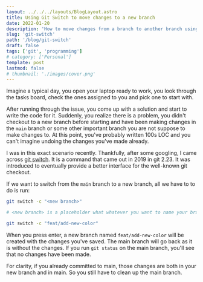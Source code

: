 ```yaml
---
layout: ../../../layouts/BlogLayout.astro
title: Using Git Switch to move changes to a new branch
date: 2022-01-20
description: 'How to move changes from a branch to another branch using Git Swtich'
slug: 'git-switch'
path: '/blog/git-switch'
draft: false
tags: ['git', 'programming']
# category: ['Personal']
template: post
lastmod: false
# thumbnail: './images/cover.png'
---
```


Imagine a typical day, you open your laptop ready to work, you look through the tasks board, check the ones assigned to you and pick one to start with.

After running through the issue, you come up with a solution and start to write the code for it. Suddenly, you realize there is a problem, you didn't checkout to a new branch before starting and have been making changes in the `main` branch or some other important branch you are not suppose to make changes to. At this point, you've probably written 100s LOC and you can't imagine undoing the changes you've made already.

I was in this exact scenario recently. Thankfully, after some googling, I came across [git switch](https://git-scm.com/docs/git-switch). It is a command that came out in 2019 in git 2.23. It was introduced to eventually provide a better interface for the well-known git checkout.

If we want to switch from the `main` branch to a new branch, all we have to to do is run:

```bash
git switch -c "<new branch>"

# <new branch> is a placeholder what whatever you want to name your branch

git switch -c "feat/add-new-color"

```

When you press enter, a new branch named `feat/add-new-color` will be created with the changes you've saved. The main branch will go back as it is without the changes. If you run `git status` on the main branch, you'll see that no changes have been made.

For clarity, if you already committed to main, those changes are both in your new branch and in main. So you still have to clean up the main branch.
